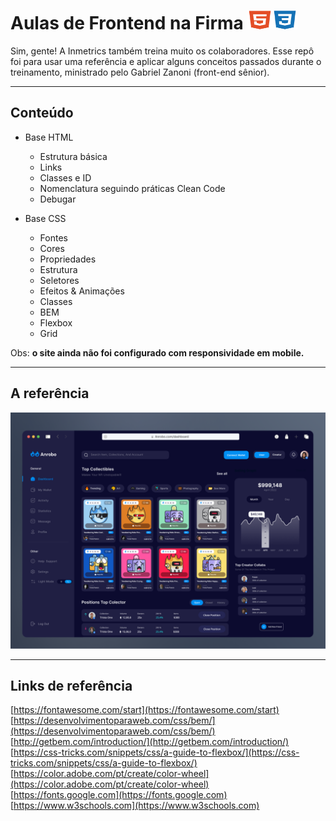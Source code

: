 # Aulas de Frontend na Firma <img alt="logo html5" height="30" width="40" src="https://raw.githubusercontent.com/devicons/devicon/master/icons/html5/html5-plain.svg"/><img  alt="logo css3" height="30" width="40" src="https://raw.githubusercontent.com/devicons/devicon/master/icons/css3/css3-plain.svg"/>

Sim, gente! A Inmetrics também treina muito os colaboradores.
Esse repô foi para usar uma referência e aplicar alguns conceitos passados durante o treinamento, ministrado pelo Gabriel Zanoni (front-end sênior).

---

## Conteúdo

- Base HTML

  - Estrutura básica
  - Links
  - Classes e ID
  - Nomenclatura seguindo práticas Clean Code
  - Debugar

- Base CSS
  - Fontes
  - Cores
  - Propriedades
  - Estrutura
  - Seletores
  - Efeitos & Animações
  - Classes
  - BEM
  - Flexbox
  - Grid

Obs: <strong>o site ainda não foi configurado com responsividade em mobile.</strong>

---

## A referência

<img src=".\images\layout-image.png">

---

## Links de referência

[https://fontawesome.com/start](https://fontawesome.com/start)
<br/>
[https://desenvolvimentoparaweb.com/css/bem/](https://desenvolvimentoparaweb.com/css/bem/)
<br/>
[http://getbem.com/introduction/](http://getbem.com/introduction/)
<br/>
[https://css-tricks.com/snippets/css/a-guide-to-flexbox/](https://css-tricks.com/snippets/css/a-guide-to-flexbox/)
<br/>
[https://color.adobe.com/pt/create/color-wheel](https://color.adobe.com/pt/create/color-wheel)
<br/>
[https://fonts.google.com](https://fonts.google.com)
<br/>
[https://www.w3schools.com](https://www.w3schools.com)
